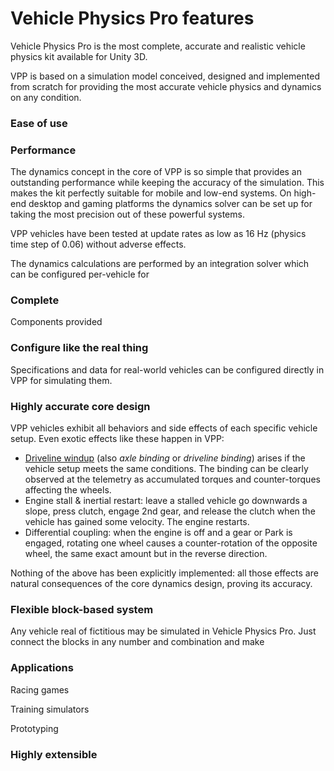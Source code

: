 # Vehicle Physics Pro features


Vehicle Physics Pro is the most complete, accurate and realistic vehicle physics kit available for
Unity 3D.

VPP is based on a simulation model conceived, designed and implemented from scratch for providing
the most accurate vehicle physics and dynamics on any condition.

### Ease of use



### Performance

The dynamics concept in the core of VPP is so simple that provides an outstanding performance while
keeping the accuracy of the simulation. This makes the kit perfectly suitable for mobile and low-end
systems. On high-end desktop and gaming platforms the dynamics solver can be set up for taking the
most precision out of these powerful systems.

VPP vehicles have been tested at update rates as low as 16 Hz (physics time step of 0.06) without
adverse effects.

The dynamics calculations are performed by an integration solver which can be configured per-vehicle
for


### Complete

Components provided


### Configure like the real thing

Specifications and data for real-world vehicles can be configured directly in VPP for simulating
them.


### Highly accurate core design

VPP vehicles exhibit all behaviors and side effects of each specific vehicle setup. Even exotic
effects like these happen in VPP:

- [Driveline windup](https://en.wikipedia.org/wiki/Driveline_windup) (also _axle binding_ or
	_driveline binding_) arises if the vehicle setup meets the same conditions. The binding can be
	clearly observed at the telemetry as accumulated torques and counter-torques affecting the
	wheels.
- Engine stall & inertial restart: leave a stalled vehicle go downwards a slope, press clutch, engage
	2nd gear, and release the clutch when the vehicle has gained some velocity. The engine restarts.
- Differential coupling: when the engine is off and a gear or Park is engaged, rotating one wheel
	causes a counter-rotation of the opposite wheel, the same exact amount but in the reverse
	direction.

Nothing of the above has been explicitly implemented: all those effects are natural consequences of
the core dynamics design, proving its accuracy.


### Flexible block-based system

Any vehicle real of fictitious may be simulated in Vehicle Physics Pro. Just connect the blocks in
any number and combination and make


### Applications

Racing games

Training simulators

Prototyping





### Highly extensible
